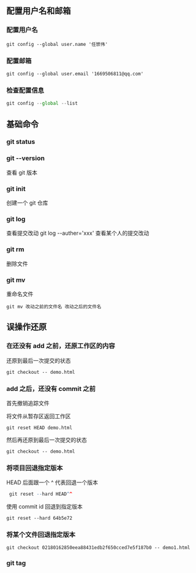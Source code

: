 ## 配置用户名和邮箱

### 配置用户名

```
git config --global user.name '任崇伟'
```

### 配置邮箱

```
git config --global user.email '1669506811@qq.com'
```

### 检查配置信息

```js
git config --global --list
```

## 基础命令

### git status

### git --version

查看 git 版本

### git init

创建一个 git 仓库

### git log

查看提交改动
git log --auther='xxx'
查看某个人的提交改动

### git rm

删除文件

### git mv

重命名文件

```
git mv 改动之前的文件名 改动之后的文件名
```

## 误操作还原

### 在还没有 add 之前，还原工作区的内容

还原到最后一次提交的状态

```
git checkout -- demo.html
```

### add 之后，还没有 commit 之前

首先撤销追踪文件

将文件从暂存区返回工作区

```
git reset HEAD demo.html
```

然后再还原到最后一次提交的状态

```
git checkout -- demo.html
```

### 将项目回退指定版本

HEAD 后面跟一个 ^ 代表回退一个版本

```r
 git reset --hard HEAD^^
```

使用 commit id 回退到指定版本

```git
git reset --hard 64b5e72
```

### 将某个文件回退指定版本

```git
git checkout 02180162850eea88431edb2f650cced7e5f187b0 -- demo1.html
```

### git tag
